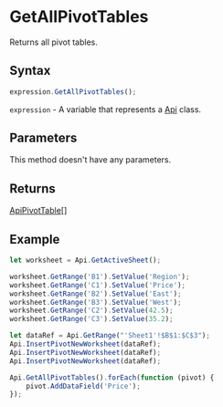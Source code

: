 # GetAllPivotTables

Returns all pivot tables.

## Syntax

```javascript
expression.GetAllPivotTables();
```

`expression` - A variable that represents a [Api](../Api.md) class.

## Parameters

This method doesn't have any parameters.

## Returns

[ApiPivotTable](../../ApiPivotTable/ApiPivotTable.md)[]

## Example



```javascript editor-xlsx
let worksheet = Api.GetActiveSheet();

worksheet.GetRange('B1').SetValue('Region');
worksheet.GetRange('C1').SetValue('Price');
worksheet.GetRange('B2').SetValue('East');
worksheet.GetRange('B3').SetValue('West');
worksheet.GetRange('C2').SetValue(42.5);
worksheet.GetRange('C3').SetValue(35.2);

let dataRef = Api.GetRange("'Sheet1'!$B$1:$C$3");
Api.InsertPivotNewWorksheet(dataRef);
Api.InsertPivotNewWorksheet(dataRef);
Api.InsertPivotNewWorksheet(dataRef);

Api.GetAllPivotTables().forEach(function (pivot) {
    pivot.AddDataField('Price');
});

```
